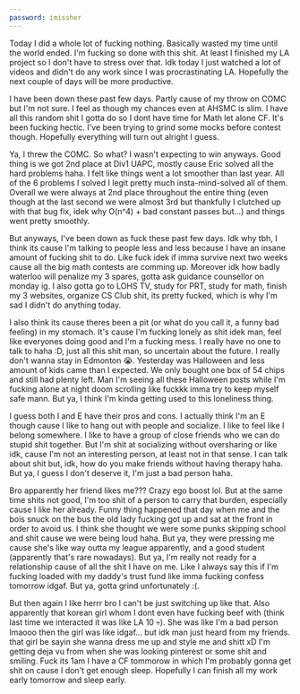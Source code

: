 ```yaml
---
password: imissher
---
```


Today I did a whole lot of fucking nothing. Basically wasted my time until the world ended. I'm fucking so done with this shit. At least I finished my LA project so I don't have to stress over that. Idk today I just watched a lot of videos and didn't do any work since I was procrastinating LA. Hopefully the next couple of days will be more productive.

I have been down these past few days. Partly cause of my throw on COMC but I'm not sure. I feel as though my chances even at AHSMC is slim. I have all this random shit I gotta do so I dont have time for Math let alone CF. It's been fucking hectic. I've been trying to grind some mocks before contest though. Hopefully everything will turn out alright I guess.

Ya, I threw the COMC. So what? I wasn't expecting to win anyways. Good thing is we got 2nd place at Div1 UAPC, mostly cause Eric solved all the hard problems haha. I felt like things went a lot smoother than last year. All of the 6 problems I solved I legit pretty much insta-mind-solved all of them. Overall we were always at 2nd place throughout the entire thing (even though at the last second we were almost 3rd but thankfully I clutched up with that bug fix, idek why O(n^4) + bad constant passes but...) and things went pretty smoothly.

But anyways, I've been down as fuck these past few days. Idk why tbh, I think its cause I'm talking to people less and less because I have an insane amount of fucking shit to do. Like fuck idek if imma survive next two weeks cause all the big math contests are comming up. Moreover idk how badly waterloo will penalize my 3 spares, gotta ask guidance counsellor on monday ig. I also gotta go to LOHS TV, study for PRT, study for math, finish my 3 websites, organize CS Club shit, its pretty fucked, which is why I'm sad I didn't do anything today.

I also think its cause theres been a pit (or what do you call it, a funny bad feeling) in my stomach. It's cause I'm fucking lonely as shit idek man, feel like everyones doing good and I'm a fucking mess. I really have no one to talk to haha :D, just all this shit man, so uncertain about the future. I really don't wanna stay in Edmonton :sob:. Yesterday was Halloween and less amount of kids came than I expected. We only bought one box of 54 chips and still had plenty left. Man I'm seeing all these Halloween posts while I'm fucking alone at night doom scrolling like fuckkk imma try to keep myself safe mann. But ya, I think I'm kinda getting used to this loneliness thing. 

I guess both I and E have their pros and cons. I actually think I'm an E though cause I like to hang out with people and socialize. I like to feel like I belong somewhere. I like to have a group of close friends who we can do stupid shit together. But I'm shit at socializing without oversharing or like idk, cause I'm not an interesting person, at least not in that sense. I can talk about shit but, idk, how do you make friends without having therapy haha. But ya, I guess I don't deserve it, I'm just a bad person haha.

Bro apparently her friend likes me??? Crazy ego boost lol. But at the same time shits not good, I'm too shit of a person to carry that burden, especially cause I like her already. Funny thing happened that day when me and the bois snuck on the bus the old lady fucking got up and sat at the front in order to avoid us. I think she thought we were some punks skipping school and shit cause we were being loud haha. But ya, they were pressing me cause she's like way outta my league apparently, and a good student (apparently that's rare nowadays).
But ya, I'm really not ready for a relationship cause of all the shit I have on me. Like I always say this if I'm fucking loaded with my daddy's trust fund like imma fucking confess tomorrow idgaf. But ya, gotta grind unfortunately :(. 

But then again I like herrr bro I can't be just switching up like that. Also apparently that korean girl whom I dont even have fucking beef with (think last time we interacted it was like LA 10 :skull:). She was like I'm a bad person lmaooo then the girl was like idgaf... but idk man just heard from my friends. that girl be sayin she wanna dress me up and style me and shitt xD I'm getting deja vu from when she was looking pinterest or some shit and smiling.
Fuck its 1am I have a CF tommorow in which I'm probably gonna get shit on cause I don't get enough sleep. Hopefully I can finish all my work early tomorrow and sleep early. 